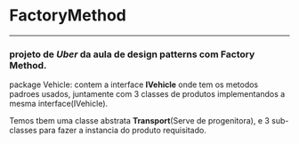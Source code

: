 # FactoryMethod
***
### projeto de _**Uber**_ da aula de design patterns com **Factory Method.**
 
 package Vehicle: contem a interface **IVehicle** onde tem os metodos padroes usados, juntamente com 3 classes de produtos implementandos a mesma interface(IVehicle).
 
 Temos tbem uma classe abstrata **Transport**(Serve de progenitora), e 3 sub-classes para fazer a instancia do produto requisitado. 
 
